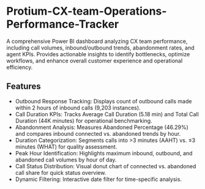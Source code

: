 # Protium-CX-team-Operations-Performance-Tracker
A comprehensive Power BI dashboard analyzing CX team performance, including call volumes, inbound/outbound trends, abandonment rates, and agent KPIs. Provides actionable insights to identify bottlenecks, optimize workflows, and enhance overall customer experience and operational efficiency.

## Features
- Outbound Response Tracking: Displays count of outbound calls made within 2 hours of inbound calls (9,203 instances).
- Call Duration KPIs: Tracks Average Call Duration (5.18 min) and Total Call Duration (44K minutes) for operational benchmarking.
- Abandonment Analysis: Measures Abandoned Percentage (46.29%) and compares inbound connected vs. abandoned trends by hour.
- Duration Categorization: Segments calls into >3 minutes (AAHT) vs. ≤3 minutes (WHAT) for quality assessment.
- Peak Hour Identification: Highlights maximum inbound, outbound, and abandoned call volumes by hour of day.
- Call Status Distribution: Visual donut chart of connected vs. abandoned call share for quick status overview.
- Dynamic Filtering: Interactive date filter for time-specific analysis.
